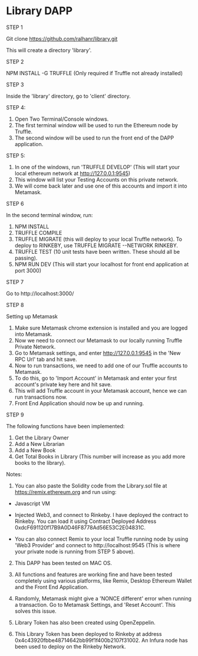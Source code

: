 # Library DAPP

STEP 1

Git clone https://github.com/ralhanr/library.git

This will create a directory 'library'.

STEP 2

NPM INSTALL -G TRUFFLE (Only required if Truffle not already installed)

STEP 3

Inside the 'library' directory, go to 'client' directory.

STEP 4:

1) Open Two Terminal/Console windows.
2) The first terminal window will be used to run the Ethereum node by Truffle.
3) The second window will be used to run the front end of the DAPP application.

STEP 5:

1) In one of the windows, run 'TRUFFLE DEVELOP'   (This will start your local ethereum network at http://127.0.0.1:9545)
2) This window will list your Testing Accounts on this private network.
3) We will come back later and use one of this accounts and import it into Metamask.

STEP 6

In the second terminal window, run:

1) NPM INSTALL
2) TRUFFLE COMPILE
3) TRUFFLE MIGRATE  (this will deploy to your local Truffle network). To deploy to RINKEBY, use TRUFFLE MIGRATE --NETWORK RINKEBY.
4) TRUFFLE TEST  (10 unit tests have been written. These should all be passing).
4) NPM RUN DEV   (This will start your localhost for front end application at port 3000)

STEP 7

Go to http://localhost:3000/

STEP 8

Setting up Metamask

1) Make sure Metamask chrome extension is installed and you are logged into Metamask.
2) Now we need to connect our Metamask to our locally running Truffle Private Network.
3) Go to Metamask settings, and enter http://127.0.0.1:9545 in the 'New RPC Url' tab and hit save.
4) Now to run transactions, we need to add one of our Truffle accounts to Metamask.
5) To do this, go to 'Import Account' in Metamask and enter your first account's private key here and hit save.
6) This will add Truffle account in your Metamask account, hence we can run transactions now.
7) Front End Application should now be up and running.  

STEP 9

The following functions have been implemented:

1) Get the Library Owner
2) Add a New Librarian
3) Add a New Book
4) Get Total Books in Library (This number will increase as you add more books to the library).


Notes:

1) You can also paste the Solidity code from the Library.sol file at https://remix.ethereum.org and run using:

  - Javascript VM

  - Injected Web3, and connect to Rinkeby. I have deployed the contract to Rinkeby. You can load it using Contract Deployed Address 0xdcF691120f17B9A0D46F8778Ad56E53C2E04831C.

  - You can also connect Remix to your local Truffle running node by using 'Web3 Provider' and connect to http://localhost:9545 (This is where your private node is running from STEP 5 above).

2) This DAPP has been tested on MAC OS.

3) All functions and features are working fine and have been tested completely using various platforms, like Remix, Desktop Ethereum Wallet and the Front End Application.

4) Randomly, Metamask might give a 'NONCE different' error when running a transaction. Go to Metamask Settings, and 'Reset Account'. This solves this issue.

5) Library Token has also been created using OpenZeppelin.

6) This Library Token has been deployed to Rinkeby at address 0x4c43920fbbe48714642bb99f1f400b2107f31002. An Infura node has been used to deploy on the Rinkeby Network.
